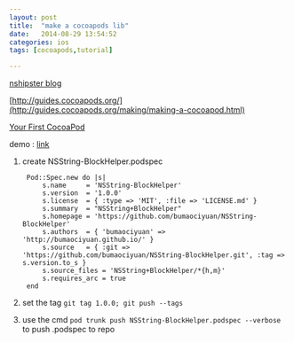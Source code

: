 ```yaml
---
layout: post
title:  "make a cocoapods lib"
date:   2014-08-29 13:54:52
categories: ios
tags: [cocoapods,tutorial]

---
```

[nshipster blog](http://nshipster.com/cocoapods/)

[http://guides.cocoapods.org/](http://guides.cocoapods.org/making/making-a-cocoapod.html)

[Your First CocoaPod](http://code.dblock.org/your-first-cocoapod)

demo : [link](https://github.com/bumaociyuan/NSString-BlockHelper.git)

1. create NSString-BlockHelper.podspec


		Pod::Spec.new do |s|
  			s.name     = 'NSString-BlockHelper'
  			s.version  = '1.0.0'
			s.license  = { :type => 'MIT', :file => 'LICENSE.md' }
			s.summary  = "NSString+BlockHelper"
  			s.homepage = 'https://github.com/bumaociyuan/NSString-BlockHelper'
			s.authors  = { 'bumaociyuan' => 'http://bumaociyuan.github.io/' }
 			s.source   = { :git => 'https://github.com/bumaociyuan/NSString-BlockHelper.git', :tag => s.version.to_s }
 			s.source_files = 'NSString+BlockHelper/*{h,m}'
 			s.requires_arc = true
		end



2. set the tag
`git tag 1.0.0;	git push --tags`


3. use the cmd
`pod trunk push NSString-BlockHelper.podspec --verbose` to push .podspec to repo

